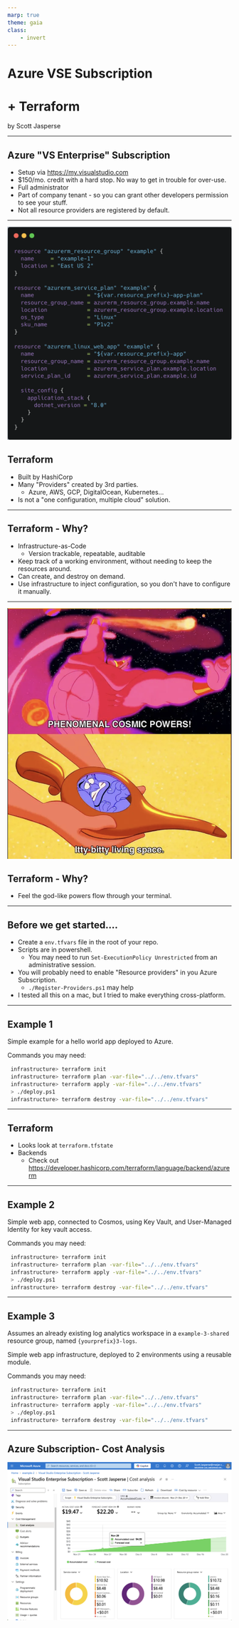 ```yaml
---
marp: true
theme: gaia
class:
    - invert
---
```


# Azure VSE Subscription 
# + Terraform

by Scott Jasperse

---

## Azure "VS Enterprise" Subscription

- Setup via https://my.visualstudio.com
- $150/mo. credit with a hard stop. No way to get in trouble for over-use.
- Full administrator
- Part of company tenant - so you can grant other developers permission to see your stuff.
- Not all resource providers are registered by default.

---
![bg h:450 right:40%](example-1.png)

## Terraform

- Built by HashiCorp
- Many "Providers" created by 3rd parties.
  - Azure, AWS, GCP, DigitalOcean, Kubernetes...
- Is not a "one configuration, multiple cloud" solution.

---

## Terraform - Why?

- Infrastructure-as-Code
  - Version trackable, repeatable, auditable
- Keep track of a working environment, without needing to keep the resources around.
- Can create, and destroy on demand.
- Use infrastructure to inject configuration, so you don't have to configure it manually.

---
![bg right](power-aladdin.png)
## Terraform - Why?


- Feel the god-like powers flow through your terminal.


---

## Before we get started....

- Create a `env.tfvars` file in the root of your repo.
- Scripts are in powershell. 
  - You may need to run `Set-ExecutionPolicy Unrestricted` from an administrative session.
- You will probably need to enable "Resource providers" in you Azure Subscription. 
  - `./Register-Providers.ps1` may help
- I tested all this on a mac, but I tried to make everything cross-platform.
---

## Example 1

Simple example for a hello world app deployed to Azure.


Commands you may need:
```sh
 infrastructure> terraform init
 infrastructure> terraform plan -var-file="../../env.tfvars"
 infrastructure> terraform apply -var-file="../../env.tfvars"
 > ./deploy.ps1
 infrastructure> terraform destroy -var-file="../../env.tfvars"
```

---

## Terraform

- Looks look at `terraform.tfstate`
- Backends
  - Check out https://developer.hashicorp.com/terraform/language/backend/azurerm

---

## Example 2

Simple web app, connected to Cosmos, using Key Vault, and User-Managed Identity for key vault access.

Commands you may need:
```sh
 infrastructure> terraform init
 infrastructure> terraform plan -var-file="../../env.tfvars"
 infrastructure> terraform apply -var-file="../../env.tfvars"
 > ./deploy.ps1
 infrastructure> terraform destroy -var-file="../../env.tfvars"
```

----

## Example 3

Assumes an already existing log analytics workspace in a `example-3-shared` resource group, named `{yourprefix}3-logs`.

Simple web app infrastructure, deployed to 2 environments using a reusable module.


Commands you may need:
```sh
 infrastructure> terraform init
 infrastructure> terraform plan -var-file="../../env.tfvars"
 infrastructure> terraform apply -var-file="../../env.tfvars"
 > ./deploy.ps1
 infrastructure> terraform destroy -var-file="../../env.tfvars"

```

---
## Azure Subscription- Cost Analysis

![h:500](cost-analysis.png)

